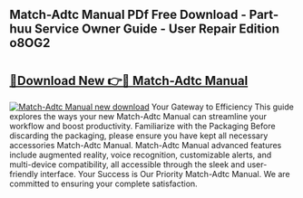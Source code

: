 ## Match-Adtc Manual PDf Free Download - Part-huu Service Owner Guide - User Repair Edition o8OG2

# <h2><a href="http://cf17183.oget.top/?id=Match-Adtc+Manual">🔗Download New 👉🔴 Match-Adtc Manual</a></h2>

[![Match-Adtc Manual new download](https://i.imgur.com/5g1atiW.png)](http://cf17183.oget.top/?id=Match-Adtc+Manual)
Your Gateway to Efficiency This guide explores the ways your new Match-Adtc Manual can streamline your workflow and boost productivity. Familiarize with the Packaging Before discarding the packaging, please ensure you have kept all necessary accessories Match-Adtc Manual. Match-Adtc Manual advanced features include augmented reality, voice recognition, customizable alerts, and multi-device compatibility, all accessible through the sleek and user-friendly interface. Your Success is Our Priority Match-Adtc Manual. We are committed to ensuring your complete satisfaction.
